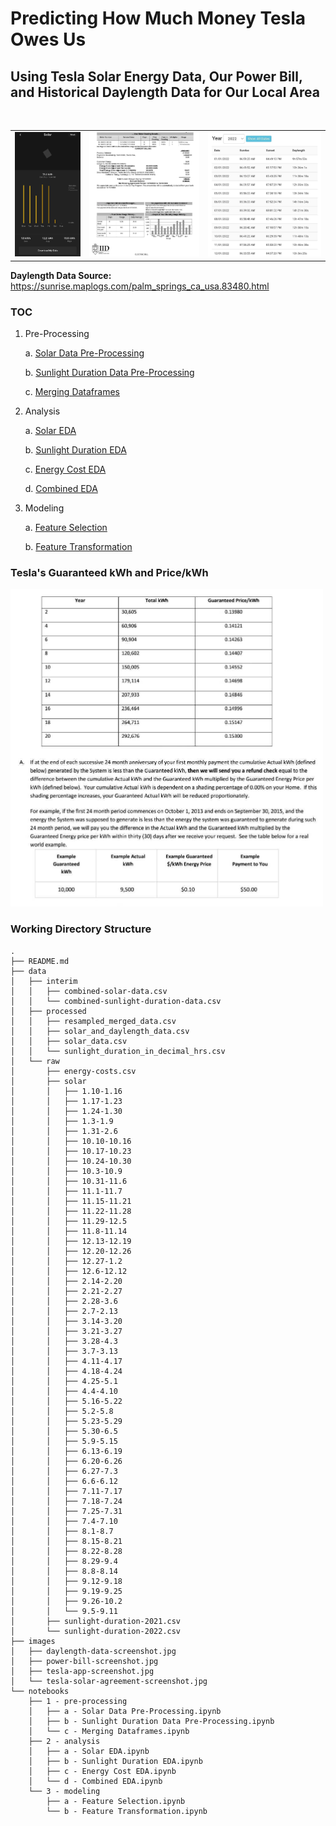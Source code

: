 # Predicting How Much Money Tesla Owes Us
## Using Tesla Solar Energy Data, Our Power Bill, and Historical Daylength Data for Our Local Area
<br>

<table width = "100%">
    <tr>
        <td>
            <img src="./images/tesla-app-screenshot.jpg"/> 
        </td>
        <td>
            <img src="./images/power-bill-screenshot.jpg"/>
        </td>
        <td>
            <img src="./images/daylength-data-screenshot.jpg"/>
        </td>
    </tr>
</table>

**Daylength Data Source:** https://sunrise.maplogs.com/palm_springs_ca_usa.83480.html

### TOC

1. Pre-Processing

    a. [Solar Data Pre-Processing](https://github.com/nickmccarty/solar-energy-predictor/blob/main/notebooks/1%20-%20pre-processing/a%20-%20Solar%20Data%20Pre-Processing.ipynb)
    
    b. [Sunlight Duration Data Pre-Processing](https://github.com/nickmccarty/solar-energy-predictor/blob/main/notebooks/1%20-%20pre-processing/b%20-%20Sunlight%20Duration%20Data%20Pre-Processing.ipynb)
    
    c. [Merging Dataframes](https://github.com/nickmccarty/solar-energy-predictor/blob/main/notebooks/1%20-%20pre-processing/c%20-%20Merging%20Dataframes.ipynb)
    
2. Analysis

    a. [Solar EDA](https://github.com/nickmccarty/solar-energy-predictor/blob/main/notebooks/2%20-%20analysis/a%20-%20Solar%20EDA.ipynb)
    
    b. [Sunlight Duration EDA](https://github.com/nickmccarty/solar-energy-predictor/blob/main/notebooks/2%20-%20analysis/b%20-%20Sunlight%20Duration%20EDA.ipynb)
    
    c. [Energy Cost EDA](https://github.com/nickmccarty/solar-energy-predictor/blob/main/notebooks/2%20-%20analysis/c%20-%20Energy%20Cost%20EDA.ipynb)
    
    d. [Combined EDA](https://github.com/nickmccarty/solar-energy-predictor/blob/main/notebooks/2%20-%20analysis/d%20-%20Combined%20EDA.ipynb)
    
3. Modeling

    a. [Feature Selection](https://github.com/nickmccarty/solar-energy-predictor/blob/main/notebooks/3%20-%20modeling/a%20-%20Feature%20Selection.ipynb)
    
    b. [Feature Transformation](https://github.com/nickmccarty/solar-energy-predictor/blob/main/notebooks/3%20-%20modeling/b%20-%20Feature%20Transformation.ipynb)

### Tesla's Guaranteed kWh and Price/kWh

<img src="./images/tesla-solar-agreement-screenshot.jpg" width = 500/>

### Working Directory Structure

```
.
├── README.md
├── data
│   ├── interim
│   │   ├── combined-solar-data.csv
│   │   └── combined-sunlight-duration-data.csv
│   ├── processed
│   │   ├── resampled_merged_data.csv
│   │   ├── solar_and_daylength_data.csv
│   │   ├── solar_data.csv
│   │   └── sunlight_duration_in_decimal_hrs.csv
│   └── raw
│       ├── energy-costs.csv
│       ├── solar
│       │   ├── 1.10-1.16
│       │   ├── 1.17-1.23
│       │   ├── 1.24-1.30
│       │   ├── 1.3-1.9
│       │   ├── 1.31-2.6
│       │   ├── 10.10-10.16
│       │   ├── 10.17-10.23
│       │   ├── 10.24-10.30
│       │   ├── 10.3-10.9
│       │   ├── 10.31-11.6
│       │   ├── 11.1-11.7
│       │   ├── 11.15-11.21
│       │   ├── 11.22-11.28
│       │   ├── 11.29-12.5
│       │   ├── 11.8-11.14
│       │   ├── 12.13-12.19
│       │   ├── 12.20-12.26
│       │   ├── 12.27-1.2
│       │   ├── 12.6-12.12
│       │   ├── 2.14-2.20
│       │   ├── 2.21-2.27
│       │   ├── 2.28-3.6
│       │   ├── 2.7-2.13
│       │   ├── 3.14-3.20
│       │   ├── 3.21-3.27
│       │   ├── 3.28-4.3
│       │   ├── 3.7-3.13
│       │   ├── 4.11-4.17
│       │   ├── 4.18-4.24
│       │   ├── 4.25-5.1
│       │   ├── 4.4-4.10
│       │   ├── 5.16-5.22
│       │   ├── 5.2-5.8
│       │   ├── 5.23-5.29
│       │   ├── 5.30-6.5
│       │   ├── 5.9-5.15
│       │   ├── 6.13-6.19
│       │   ├── 6.20-6.26
│       │   ├── 6.27-7.3
│       │   ├── 6.6-6.12
│       │   ├── 7.11-7.17
│       │   ├── 7.18-7.24
│       │   ├── 7.25-7.31
│       │   ├── 7.4-7.10
│       │   ├── 8.1-8.7
│       │   ├── 8.15-8.21
│       │   ├── 8.22-8.28
│       │   ├── 8.29-9.4
│       │   ├── 8.8-8.14
│       │   ├── 9.12-9.18
│       │   ├── 9.19-9.25
│       │   ├── 9.26-10.2
│       │   └── 9.5-9.11
│       ├── sunlight-duration-2021.csv
│       └── sunlight-duration-2022.csv
├── images
│   ├── daylength-data-screenshot.jpg
│   ├── power-bill-screenshot.jpg
│   ├── tesla-app-screenshot.jpg
│   └── tesla-solar-agreement-screenshot.jpg
└── notebooks
    ├── 1 - pre-processing
    │   ├── a - Solar Data Pre-Processing.ipynb
    │   ├── b - Sunlight Duration Data Pre-Processing.ipynb
    │   └── c - Merging Dataframes.ipynb
    ├── 2 - analysis
    │   ├── a - Solar EDA.ipynb
    │   ├── b - Sunlight Duration EDA.ipynb
    │   ├── c - Energy Cost EDA.ipynb
    │   └── d - Combined EDA.ipynb
    └── 3 - modeling
        ├── a - Feature Selection.ipynb
        └── b - Feature Transformation.ipynb
```

